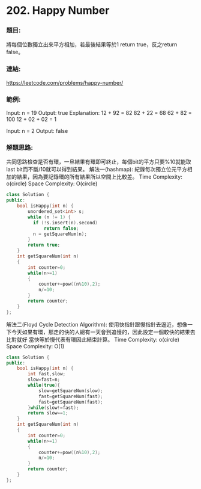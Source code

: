 # <span id="jump1046">202. Happy Number</span>
### 題目:
將每個位數獨立出來平方相加，若最後結果等於1 return true，反之return false。
### 連結:
<a>https://leetcode.com/problems/happy-number/ </a>

### 範例:
Input: n = 19
Output: true
Explanation:
12 + 92 = 82
82 + 22 = 68
62 + 82 = 100
12 + 02 + 02 = 1

Input: n = 2
Output: false

### 解題思路:
共同思路檢查是否有環，一旦結果有環即可終止，每個bit的平方只要%10就能取last bit而不斷/10就可以得到結果。
解法一(hashmap):
紀錄每次獨立位元平方相加的結果，因為要記錄環的所有結果所以空間上比較差。
Time Complexity: o(circle)
Space Complexity: O(circle)

```c++
class Solution {
public:
    bool isHappy(int n) {
        unordered_set<int> s;
        while (n != 1) {
          if (!s.insert(n).second) 
              return false;
          n = getSquareNum(n);
        }
        return true;
    }
    int getSquareNum(int n)
    {
        int counter=0; 
        while(n>=1)
        {
            counter+=pow((n%10),2);
            n/=10;
        }
        return counter;
    }
};
```

解法二(Floyd Cycle Detection Algorithm):
使用快指針跟慢指針去逼近，想像一下今天如果有環，那走的快的人總有一天會到追慢的，因此設定一個較快的結果去比對就好
當快等於慢代表有環因此結束計算。
Time Complexity: o(circle)
Space Complexity: O(1)
```c++
class Solution {
public:
    bool isHappy(int n) {
        int fast,slow; 
        slow=fast=n;
        while(true){
            slow=getSquareNum(slow);
            fast=getSquareNum(fast);
            fast=getSquareNum(fast);
        }while(slow!=fast);
        return slow==1;
    }
    int getSquareNum(int n)
    {
        int counter=0; 
        while(n>=1)
        {
            counter+=pow((n%10),2);
            n/=10;
        }
        return counter;
    }
};
```

